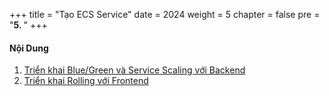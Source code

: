 +++
title = "Tạo ECS Service"
date = 2024
weight = 5
chapter = false
pre = "<b>5. </b>"
+++


#### Nội Dung

1. [Triển khai Blue/Green và Service Scaling với Backend](1-backend)
2. [Triển khai Rolling với Frontend](2-frontend)

